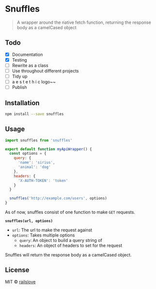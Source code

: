 # Snuffles

> A wrapper around the native fetch function, returning the response body as a camelCased object

## Todo
- [x] Documentation
- [x] Testing
- [ ] Rewrite as a class
- [ ] Use throughout different projects
- [ ] Tidy up
- [ ] a e s t e t h i c logo~~
- [ ] Publish

## Installation

```bash
npm install --save snuffles
```

## Usage

```jsx
import snuffles from 'snuffles'

export default function myApiWrapper() {
  const options = {
    query: {
      'name': 'sirius',
      'animal': 'dog'
    },
    headers: {
      'X-AUTH-TOKEN': 'token'
    }
  }

  snuffles('http://example.com/users', options)
}
```

As of now, snuffles consist of one function to make `GET` requests.

**`snuffles(url, options)`**
* `url`: The url to make the request against
* `options`: Takes multiple options
  * `query`: An object to build a query string of
  * `headers`: An object of headers to set for the request

Snuffles will return the response body as a camelCased object.

## License

MIT © [railslove](https://github.com/railslove)

